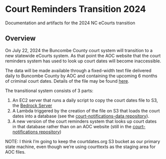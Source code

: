 # Court Reminders Transition 2024
Documentation and artifacts for the 2024 NC eCourts transition

## Overview
On July 22, 2024 the Buncombe County court system will transition to a new statewide eCourts system. As that point the AOC website that the court reminders system has used to look up court dates will become inaccessible.

The data will be made available through a fixed-width text file delivered daily to Buncombe County by AOC and containing the upcoming 6 months of criminal court dates. Details of the file may be found [here](resources/Criminal.Calendar.-.Odyssey.Court.Calendar.File.Layout.pdf).

The transitional system consists of 3 parts:
1. An EC2 server that runs a daily script to copy the court dates file to S3, the [Bedrock Server](bedrock-server)
2. A Lambda triggered by the creation of the file on S3 that loads the court dates into a database (see the [court-notifications-data repository](https://github.com/CodeWithAsheville/court-notifications-data)).
3. A new version of the court reminders system that looks up court dates in that database rather than on an AOC website (still in the [court-notifications repository](https://github.com/CodeWithAsheville/court-notifications))



NOTE: I think I’m going to keep the courtdates.org S3 bucket as our primary state machine, even though we’re using courttexts as the staging area for AOC files.

